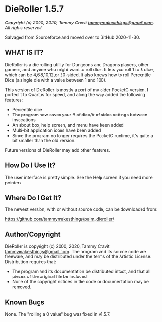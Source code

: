 # DieRoller 1.5.7

_Copyright (c) 2000, 2020, Tammy Cravit <tammymakesthings@gmail.com>._
_All rights reserved._

Salvaged from Sourceforce and moved over to GitHub 2020-11-30.

## WHAT IS IT?

DieRoller is a die rolling utility for Dungeons and Dragons players, other
gamers, and anyone who might want to roll dice. It lets you roll 1 to 8
dice, which can be 4,6,8,10,12,or 20-sided. It also knows how to roll
Percentile Dice (a single die with a value between 1 and 100).

This version of DieRoller is mostly a port of my older PocketC version. I
ported it to Quartus for speed, and along the way added the following
features:

- Percentile dice
- The program now saves your # of dice/# of sides settings between invocations
- An about box, help screen, and menu have been added
- Multi-bit application icons have been added
- Since the program no longer requires the PocketC runtime, it's quite a 
  bit smaller than the old version.

Future versions of DieRoller may add other features.

## How Do I Use It?

The user interface is pretty simple. See the Help screen if you need more
pointers.  

## Where Do I Get It?

The newest version, with or without source code, can be downloaded from:

https://github.com/tammymakesthings/palm_dieroller/

## Author/Copyright

DieRoller is copyright (c) 2000, 2020, Tammy Cravit 
<tammymakesthings@gmail.com>. The program and its source code are freeware, 
and may be distributed under the terms of the Artistic License. Distribution 
requires that:

- The program and its documentation be distributed intact, and that all
  pieces of the original file be included 
- None of the copyright notices in the code or documentation may be removed.

## Known Bugs

None. The "rolling a 0 value" bug was fixed in v1.5.7.
